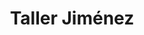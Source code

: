 ---
title: "Taller Jiménez"
url: /quezaltepeque/taller-jimenez-avenida-3-de-mayo/
shop: reparación de automóviles
---